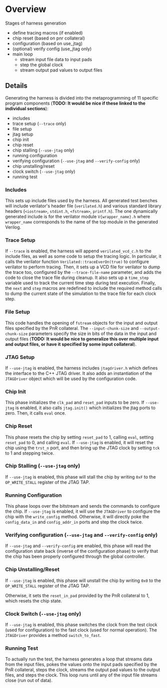 # Overview
Stages of harness generation
* define tracing macros (if enabled)
* chip reset (based on pnr collateral)
* configuration (based on use_jtag)
* (optional) verify config (use_jtag only)
* main loop 
  * stream input file data to input pads
  * step the global clock
  * stream output pad values to output files

## Details
Generating the harness is divided into the metaprogramming of 11 specific
program components (**TODO: It would be nice if these linked to the individual
sections**):
* includes
* trace setup (`--trace` only)
* file setup
* jtag setup
* chip init
* chip reset
* chip stalling (`--use-jtag` only)
* running configuration
* verifying configuration (`--use-jtag` and `--verify-config` only)
* chip unstalling/reset
* clock switch (`--use-jtag` only)
* running test

### Includes
This sets up include files used by the harness. All generated test benches will
include verilator's header file (`verilated.h`) and various standard library
headers (`<iostream>`, `stdint.h`, `<fstream>`, `printf.h`).  The one
dynamically generated include is for the verilator module `V{wrapper_name}.h`
where `wrapper_name` corresponds to the name of the top module in the generated
Verilog.

### Trace Setup
If `--trace` is enabled, the harness will append `verilated_vcd_c.h` to the
include files, as well as some code to setup the tracing logic.  In particular,
it calls the verilator function `Verilated::traceEverOn(true)` to configure
verilator to perform tracing. Then, it sets up a VCD file for verilator to dump
the trace too, configured by the `--trace-file-name` parameter, and adds the
code to close the trace file during cleanup. It also sets up a `time_step`
variable used to track the current time step during test execution.  Finally,
the `next` and `step` macros are redefined to include the required method calls
to dump the current state of the simulation to the trace file for each clock
step.

### File Setup
This code handles the opening of `fstream` objects for the input and output
files specified by the PnR collateral.  The `--input-chunk-size` and
`--output-chunk-size` parameters specify the size in bits of the data in the
input and output files (**TODO: It would be nice to generalize this over
multiple input and output files, or have it specified by some input
collateral**).

### JTAG Setup
If `--use-jtag` is enabled, the harness includes `jtagdriver.h` which defines
the interface to the C++ JTAG driver.  It also adds an instantiation of the
`JTAGDriver` object which will be used by the configuration code.

### Chip Init
This phase initializes the `clk_pad` and `reset_pad` inputs to be zero. If
`--use-jtag` is enabled, it also calls `jtag.init()` which initializes the jtag
ports to zero. Then, it calls `eval` once.

### Chip Reset
This phase resets the chip by setting `reset_pad` to 1, calling `eval`, setting
`reset_pad` to 0, and calling `eval`.  If `--use-jtag` is enabled, it will
reset the chip using the `trst_n` port, and then bring up the JTAG clock by
setting `tck` to 1 and stepping twice.

### Chip Stalling (`--use-jtag` only)
If `--use-jtag` is enabled, this phase will stall the chip by writing `0xF` to
the `OP_WRITE_STALL` register of the JTAG TAP.

### Running Configuration
This phase loops over the bitstream and sends the commands to configure the
chip.  If `--use-jtag` is enabled, it will use the `JTAGDriver` to configure
the chip with the `write_config` method. Otherwise, it will directly poke the
`config_data_in` and `config_addr_in` ports and step the clock twice.

### Verifying configuration (`--use-jtag` and `--verify-config` only)
If `--use-jtag` and `--verify-config` are enabled, this phase will read the
configuration state back (inverse of the configuration phase) to verify that
the chip has been properly configured through the global controller.

### Chip Unstalling/Reset
If `--use-jtag` is enabled, this phase will unstall the chip by writing `0x0`
to the `OP_WRITE_STALL` register of the JTAG TAP.

Otherwise, it sets the `reset_in_pad` provided by the PnR collateral to 1,
which resets the chip state.

### Clock Switch (`--use-jtag` only)
If `--use-jtag` is enabled, this phase switches the clock from the test clock
(used for configuration) to the fast clock (used for normal operation).  The
`JTAGDriver` provides a method `switch_to_fast`.

### Running Test
To actually run the test, the harness generates a loop that streams data from
the input files, pokes the values onto the input pads specified by the PnR
collateral, steps the clock, streams the output pad values to the output files,
and steps the clock.  This loop runs until any of the input file streams close
(run out of data).

